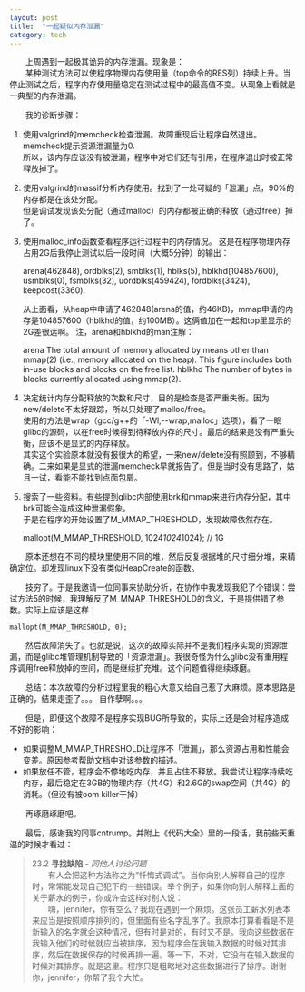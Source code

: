 ```yaml
---
layout: post
title:  "一起疑似内存泄漏"
category: tech
---
```


　　上周遇到一起极其诡异的内存泄漏。现象是：  
　　某种测试方法可以使程序物理内存使用量（top命令的RES列）持续上升。当停止测试之后，程序内存使用量稳定在测试过程中的最高值不变。从现象上看就是一典型的内存泄漏。

　　我的诊断步骤：

   1. 使用valgrind的memcheck检查泄漏。故障重现后让程序自然退出。memcheck提示资源泄漏量为0.  
      所以，该内存应该没有被泄漏，程序中对它们还有引用，在程序退出时被正常释放掉了。

   2. 使用valgrind的massif分析内存使用。找到了一处可疑的「泄漏」点，90%的内存都是在该处分配。  
      但是调试发现该处分配（通过malloc）的内存都被正确的释放（通过free）掉了。
   
   3. 使用malloc\_info函数查看程序运行过程中的内存情况。
      这是在程序物理内存占用2G后我停止测试以后一段时间（大概5分钟）的输出：
   
        arena(462848), ordblks(2), smblks(1), hblks(5), hblkhd(104857600), usmblks(0), fsmblks(32), uordblks(459424), fordblks(3424), keepcost(3360).
   
      从上面看，从heap中申请了462848(arena的值，约46KB)，mmap申请的内存是104857600（hblkhd的值，约100MB）。这俩值加在一起和top里显示的2G差很远啊。
      注，arena和hblkhd的man注解：

        arena   The total amount of memory allocated by means other than
                mmap(2) (i.e., memory allocated on the heap).  This figure
                includes both in-use blocks and blocks on the free list.
        hblkhd  The number of bytes in blocks currently allocated using
                mmap(2).
   4. 决定统计内存分配释放的次数和尺寸，目的是检查是否严重失衡。因为new/delete不太好跟踪，所以只处理了malloc/free。  
      使用的方法是wrap（gcc/g++的「-Wl,--wrap,malloc」选项），看了一眼glibc的源码，以在free时候得到待释放内存的尺寸。最后的结果是没有严重失衡，应该不是显式的内存释放。  
      其实这个实验原本就没有报很大的希望，一来new/delete没有照顾到，不够精确。二来如果是显式的泄漏memcheck早就报告了。但是当时没有思路了，姑且一试，看能不能找到点面包屑。

   5. 搜索了一些资料。有些提到glibc内部使用brk和mmap来进行内存分配，其中brk可能会造成这种泄漏假象。  
      于是在程序的开始设置了M\_MMAP\_THRESHOLD，发现故障依然存在。

        mallopt(M_MMAP_THRESHOLD, 1024*1024*1024); // 1G

　　原本还想在不同的模块里使用不同的堆，然后反复根据堆的尺寸细分堆，来精确定位。却发现linux下没有类似HeapCreate的函数。

　　技穷了。于是我邀请一位同事来协助分析，在协作中我发现我犯了个错误：尝试方法5的时候，我理解反了M_MMAP_THRESHOLD的含义，于是提供错了参数。实际上应该是这样：
    
    mallopt(M_MMAP_THRESHOLD, 0);

　　然后故障消失了。也就是说，这次的故障实际并不是我们程序实现的资源泄漏，而是glibc堆管理机制导致的「资源泄漏」。我很奇怪为什么glibc没有重用程序调用free释放掉的空间，而是继续扩充堆。这个问题值得继续琢磨。

　　总结：本次故障的分析过程里我的粗心大意又给自己惹了大麻烦。原本思路是正确的，结果走歪了。。。 自作孽啊。。。

　　但是，即便这个故障不是程序实现BUG所导致的，实际上还是会对程序造成不好的影响：

   * 如果调整M_MMAP_THRESHOLD让程序不「泄漏」，那么资源占用和性能会变差。原因参考帮助文档中对该参数的描述。
   * 如果放任不管，程序会不停地吃内存，并且占住不释放。我尝试让程序持续吃内存，最后稳定在3GB的物理内存（共4G）和2.6G的swap空间（共4G）的消耗。（但没有被oom killer干掉）

　　再琢磨琢磨吧。

　　最后，感谢我的同事cntrump。并附上《代码大全》里的一段话，我前些天重温的时候才看过：

   >23.2 __寻找缺陷__ - _同他人讨论问题_  
   >　　有人会把这种方法称之为“忏悔式调试”。当你向别人解释自己的程序时，常常能发现自己犯下的一些错误。举个例子，如果你向别人解释上面的关于薪水的例子，你或许会这样对别人说：  
   >　　嗨，jennifer，你有空么？我现在遇到一个麻烦。这张员工薪水列表本来应当是按照顺序排列的，但里面有些名字乱序了。我原本打算看看是不是新输入的名字就会这种情况，但有时是对的，有时又不是。我向这些数据在我输入他们的时候就应当被排序，因为程序会在我输入数据的时候对其排序，然后在数据保存的时候再排一遍。等一下，不对，它没有在输入数据的时候对其排序。就是这里。程序只是粗略地对这些数据进行了排序。谢谢你，jennifer，你帮了我个大忙。


